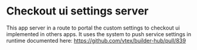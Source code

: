 
# Checkout ui settings server

This app server in a route to portal the custom settings to checkout ui implemented in others apps. 
It uses the system to push service settings in runtime documented here: https://github.com/vtex/builder-hub/pull/839
